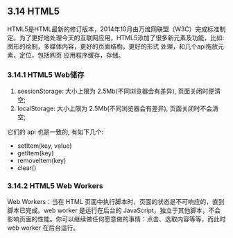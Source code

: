 ## 3.14 HTML5

HTML5是HTML最新的修订版本，2014年10月由万维网联盟（W3C）完成标准制定。为了更好地处理今天的互联网应用，HTML5添加了很多新元素及功能，比如: 图形的绘制，多媒体内容，更好的页面结构，更好的形式 处理，和几个api拖放元素，定位，包括网页 应用程序缓存，存储。

### 3.14.1 HTML5 Web储存

1. sessionStorage: 大小上限为 2.5Mb(不同浏览器会有差异), 页面关闭时便清空;
1. localStorage: 大小上限为 2.5Mb(不同浏览器会有差异), 页面关闭时不会清空;

它们的 api 也是一致的, 有如下几个:

- setItem(key, value)
- getItem(key)
- removeItem(key)
- clear()

### 3.14.2 HTML5 Web Workers

Web Workers：当在 HTML 页面中执行脚本时，页面的状态是不可响应的，直到脚本已完成。web worker 是运行在后台的 JavaScript，独立于其他脚本，不会影响页面的性能。你可以继续做任何愿意做的事情：点击、选取内容等等，而此时 web worker 在后台运行。